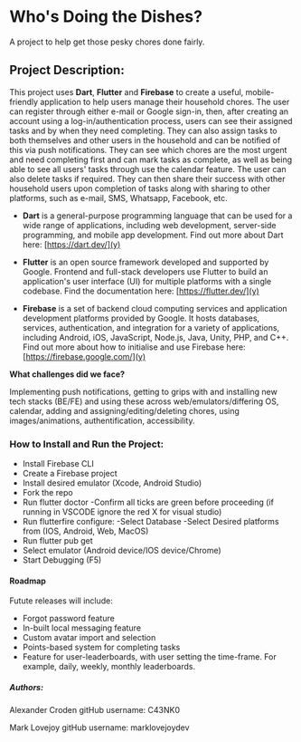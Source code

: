 # Who's Doing the Dishes?

A project to help get those pesky chores done fairly.


## Project Description:
   
This project uses **Dart**, **Flutter** and **Firebase** to create a useful, mobile-friendly application to help users manage their household chores. The user can register through either e-mail or Google sign-in, then, after creating an account using a log-in/authentication process, users can see their assigned tasks and by when they need completing.  They can also assign tasks to both themselves and other users in the household and can be notified of this via push notifications.  They can see which chores are the most urgent and need completing first and can mark tasks as complete, as well as being able to see all users' tasks through use the calendar feature. The user can also delete tasks if required.  They can then share their success with other household users upon completion of tasks along with sharing to other platforms, such as e-mail, SMS, Whatsapp, Facebook, etc.

-  **Dart** is a general-purpose programming language that can be used for a wide range of applications, including web development, server-side programming, and mobile app development.  Find out more about Dart here:  [https://dart.dev/](y)

-  **Flutter** is an open source framework developed and supported by Google. Frontend and full-stack developers use Flutter to build an application's user interface (UI) for multiple platforms with a single codebase.  Find the documentation here:  [https://flutter.dev/](y)

- **Firebase** is a set of backend cloud computing services and application development platforms provided by Google. It hosts databases, services, authentication, and integration for a variety of applications, including Android, iOS, JavaScript, Node.js, Java, Unity, PHP, and C++.  Find out more about how to initialise and use Firebase here: [https://firebase.google.com/](y)


**What challenges did we face?**  

Implementing push notifications, getting to grips with and installing new tech stacks (BE/FE) and using these across web/emulators/differing OS, calendar, adding and assigning/editing/deleting chores, using images/animations, authentification, accessibility.


### How to Install and Run the Project:

- Install Firebase CLI
- Create a Firebase project
- Install desired emulator (Xcode, Android Studio)
- Fork the repo
- Run flutter doctor
      -Confirm all ticks are green before proceeding (if running in VSCODE ignore the red X for visual studio)
- Run flutterfire configure:
      -Select Database
      -Select Desired platforms from (IOS, Android, Web, MacOS)
- Run flutter pub get
- Select emulator (Android device/IOS device/Chrome)
- Start Debugging (F5)


#### Roadmap

Futute releases will include:

- Forgot password feature
- In-built local messaging feature
- Custom avatar import and selection
- Points-based system for completing tasks
- Feature for user-leaderboards, with user setting the time-frame. For example, daily, weekly, monthly leaderboards.


##### Authors:

Alexander Croden
gitHub username: C43NK0

Mark Lovejoy
gitHub username: marklovejoydev

